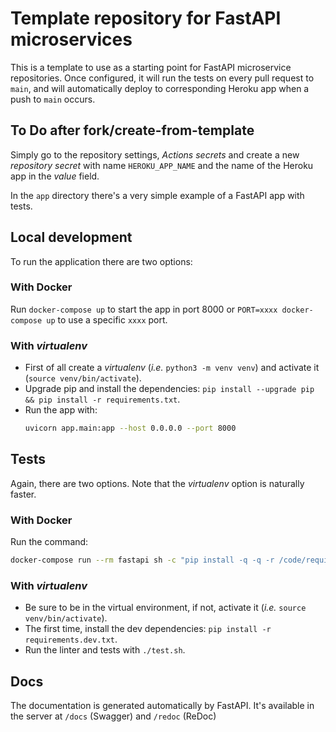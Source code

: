 # Template repository for FastAPI microservices

This is a template to use as a starting point for FastAPI microservice repositories. Once configured, it will run the tests on every pull request to `main`, and will automatically deploy to corresponding Heroku app when a push to `main` occurs.

## To Do after fork/create-from-template

Simply go to the repository settings, _Actions secrets_ and create a new _repository secret_ with name `HEROKU_APP_NAME` and the name of the Heroku app in the _value_ field.

In the `app` directory there's a very simple example of a FastAPI app with tests.

## Local development

To run the application there are two options:

### With Docker

Run `docker-compose up` to start the app in port 8000 or `PORT=xxxx docker-compose up` to use a specific `xxxx` port.

### With _virtualenv_

- First of all create a _virtualenv_ (_i.e._ `python3 -m venv venv`) and activate it (`source venv/bin/activate`).
- Upgrade pip and install the dependencies: `pip install --upgrade pip && pip install -r requirements.txt`.
- Run the app with:
	```bash
	uvicorn app.main:app --host 0.0.0.0 --port 8000
	```

## Tests

Again, there are two options. Note that the _virtualenv_ option is naturally faster.

### With Docker

Run the command:

```bash
docker-compose run --rm fastapi sh -c "pip install -q -q -r /code/requirements.dev.txt && sh /code/test.sh"
```

### With _virtualenv_

- Be sure to be in the virtual environment, if not, activate it (_i.e._ `source venv/bin/activate`).
- The first time, install the dev dependencies: `pip install -r requirements.dev.txt`.
- Run the linter and tests with `./test.sh`.

## Docs

The documentation is generated automatically by FastAPI. It's available in the server at `/docs` (Swagger) and `/redoc` (ReDoc)